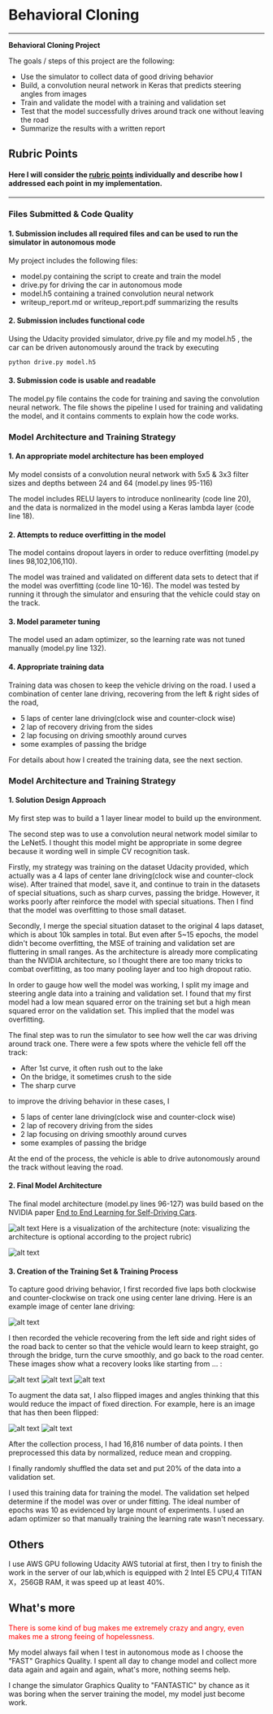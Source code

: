 # **Behavioral Cloning**

---

**Behavioral Cloning Project**

The goals / steps of this project are the following:
* Use the simulator to collect data of good driving behavior
* Build, a convolution neural network in Keras that predicts steering angles from images
* Train and validate the model with a training and validation set
* Test that the model successfully drives around track one without leaving the road
* Summarize the results with a written report


[//]: # (Image References)

[image1]: ./pic/model-visualization.png "Model Visualization"
[summary]: ./pic/nvsum.png "Sum"
[image2]: ./pic/center.jpg "Grayscaling"
[image3]: ./pic/r1.jpg "Recovery Image"
[image4]: ./pic/r2.jpg "Recovery Image"
[image5]: ./pic/r3.jpg "Recovery Image"
[image6]: ./pic/flip.jpg "Normal Image"
[image7]: ./pic/ff.jpg "Flipped Image"

## Rubric Points
#### Here I will consider the [rubric points](https://review.udacity.com/#!/rubrics/432/view) individually and describe how I addressed each point in my implementation.  

---
### Files Submitted & Code Quality

#### 1. Submission includes all required files and can be used to run the simulator in autonomous mode

My project includes the following files:
* model.py containing the script to create and train the model
* drive.py for driving the car in autonomous mode
* model.h5 containing a trained convolution neural network
* writeup_report.md or writeup_report.pdf summarizing the results

#### 2. Submission includes functional code
Using the Udacity provided simulator, drive.py file and my model.h5 , the car can be driven autonomously around the track by executing
```sh
python drive.py model.h5
```

#### 3. Submission code is usable and readable

The model.py file contains the code for training and saving the convolution neural network. The file shows the pipeline I used for training and validating the model, and it contains comments to explain how the code works.

### Model Architecture and Training Strategy

#### 1. An appropriate model architecture has been employed

My model consists of a convolution neural network with  5x5 & 3x3 filter sizes and depths between 24 and 64 (model.py lines 95-116)

The model includes RELU layers to introduce nonlinearity (code line 20), and the data is normalized in the model using a Keras lambda layer (code line 18).

#### 2. Attempts to reduce overfitting in the model

The model contains dropout layers in order to reduce overfitting (model.py lines 98,102,106,110).

The model was trained and validated on different data sets to detect that if the model was overfitting (code line 10-16). The model was tested by running it through the simulator and ensuring that the vehicle could stay on the track.

#### 3. Model parameter tuning

The model used an adam optimizer, so the learning rate was not tuned manually (model.py line 132).

#### 4. Appropriate training data

Training data was chosen to keep the vehicle driving on the road. I used a combination of center lane driving, recovering from the left & right sides of the road,  

 * 5 laps of center lane driving(clock wise and counter-clock wise)
 * 2 lap of recovery driving from the sides
 * 2 lap focusing on driving smoothly around curves
 * some examples of passing the bridge

For details about how I created the training data, see the next section.

### Model Architecture and Training Strategy

#### 1. Solution Design Approach

My first step was to build a 1 layer linear model to build up the environment.

The second step was to use a convolution neural network model similar to the LeNet5. I thought this model might be appropriate in some degree because it wording well in simple CV recognition task.

Firstly, my strategy was training on the dataset Udacity provided, which actually was a 4 laps of center lane driving(clock wise and counter-clock wise). After trained that model, save it, and continue to train in the datasets of special situations, such as sharp curves, passing the bridge. However, it works poorly after reinforce the model with special situations. Then I find that the model was overfitting to those small dataset.

Secondly, I merge the special situation dataset to the original 4 laps dataset, which is about 10k samples in total. But even after 5~15 epochs, the model didn't become overfitting, the MSE of training and validation set are fluttering in small ranges. As the architecture is already more complicating than the NVIDIA architecture, so I thought there are too many tricks to combat overfitting, as too many pooling layer and too high dropout ratio.

In order to gauge how well the model was working, I split my image and steering angle data into a training and validation set. I found that my first model had a low mean squared error on the training set but a high mean squared error on the validation set. This implied that the model was overfitting.


The final step was to run the simulator to see how well the car was driving around track one. There were a few spots where the vehicle fell off the track:

 * After 1st curve, it often rush out to the lake
 * On the bridge, it sometimes crush to the side
 * The sharp curve

 to improve the driving behavior in these cases, I

 * 5 laps of center lane driving(clock wise and counter-clock wise)
 * 2 lap of recovery driving from the sides
 * 2 lap focusing on driving smoothly around curves
 * some examples of passing the bridge

At the end of the process, the vehicle is able to drive autonomously around the track without leaving the road.

#### 2. Final Model Architecture

The final model architecture (model.py lines 96-127) was build based on the NVIDIA paper [End to End Learning for Self-Driving Cars](http://images.nvidia.com/content/tegra/automotive/images/2016/solutions/pdf/end-to-end-dl-using-px.pdf).

![alt text][image1]
Here is a visualization of the architecture (note: visualizing the architecture is optional according to the project rubric)

![alt text][summary]

#### 3. Creation of the Training Set & Training Process

To capture good driving behavior, I first recorded five laps both clockwise and counter-clockwise on track one using center lane driving. Here is an example image of center lane driving:

![alt text][image2]

I then recorded the vehicle recovering from the left side and right sides of the road back to center so that the vehicle would learn to keep straight, go through the bridge, turn the curve smoothly, and go back to the road center. These images show what a recovery looks like starting from ... :

![alt text][image3]
![alt text][image4]
![alt text][image5]


To augment the data sat, I also flipped images and angles thinking that this would reduce the impact of fixed direction. For example, here is an image that has then been flipped:

![alt text][image6]
![alt text][image7]



After the collection process, I had 16,816 number of data points. I then preprocessed this data by normalized, reduce mean and cropping.


I finally randomly shuffled the data set and put 20% of the data into a validation set.

I used this training data for training the model. The validation set helped determine if the model was over or under fitting. The ideal number of epochs was 10 as evidenced by large mount of experiments. I used an adam optimizer so that manually training the learning rate wasn't necessary.

## Others
I use AWS GPU following Udacity AWS tutorial at first, then I try to finish the work in the server of our lab,which is equipped with 2 Intel E5 CPU,4 TITAN X，256GB RAM, it was speed up at least 40%. 

## What's more

<font color = Red> There is some kind of bug makes me extremely crazy and angry, even makes me a strong feeing of hopelessness.</font>

My model always fail when I test in autonomous mode as I choose the "FAST" Graphics Quality. I spent all day to change model and collect more data again and again and again, what's more, nothing seems help.


I change the simulator Graphics Quality to "FANTASTIC" by chance as it was boring when the server training the model, my model just become work.
